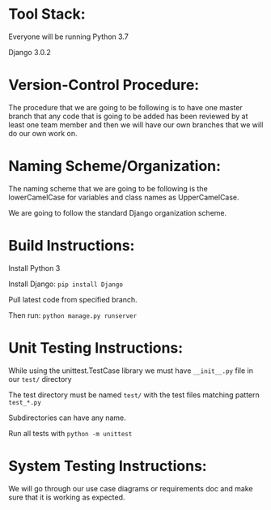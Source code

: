 
# Tool Stack: #
Everyone will be running Python 3.7

Django 3.0.2
# Version-Control Procedure: #
The procedure that we are going to be following is to have one master branch that any code that is going to be added has been reviewed by at least one team member and then we will have our own branches that we will do our own work on.
# Naming Scheme/Organization: # 
The naming scheme that we are going to be following is the lowerCamelCase for variables and class names as UpperCamelCase. 

We are going to follow the standard Django organization scheme.

# Build Instructions: #
Install Python 3

Install Django:
`pip install Django`

Pull latest code from specified branch.

Then run: `python manage.py runserver`

# Unit Testing Instructions: #
While using the unittest.TestCase library we must have `__init__.py` file in our `test/` directory

The test directory must be named `test/` with the test files matching pattern `test_*.py` 

Subdirectories can have any name.

Run all tests with `python -m unittest`

# System Testing Instructions: #

We will go through our use case diagrams or requirements doc and make sure that it is working as expected.


